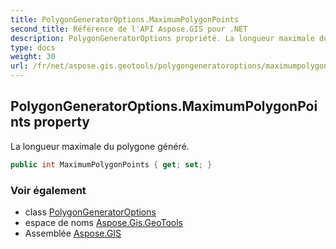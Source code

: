 ```yaml
---
title: PolygonGeneratorOptions.MaximumPolygonPoints
second_title: Référence de l'API Aspose.GIS pour .NET
description: PolygonGeneratorOptions propriété. La longueur maximale du polygone généré.
type: docs
weight: 30
url: /fr/net/aspose.gis.geotools/polygongeneratoroptions/maximumpolygonpoints/
---
```

## PolygonGeneratorOptions.MaximumPolygonPoints property

La longueur maximale du polygone généré.

```csharp
public int MaximumPolygonPoints { get; set; }
```

### Voir également

* class [PolygonGeneratorOptions](../)
* espace de noms [Aspose.Gis.GeoTools](../../polygongeneratoroptions/)
* Assemblée [Aspose.GIS](../../../)


